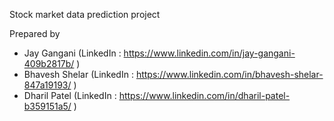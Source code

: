 Stock market data prediction project

Prepared by 
- Jay Gangani (LinkedIn : https://www.linkedin.com/in/jay-gangani-409b2817b/ )
- Bhavesh Shelar (LinkedIn : https://www.linkedin.com/in/bhavesh-shelar-847a19193/ )
- Dharil Patel (LinkedIn : https://www.linkedin.com/in/dharil-patel-b359151a5/ )
